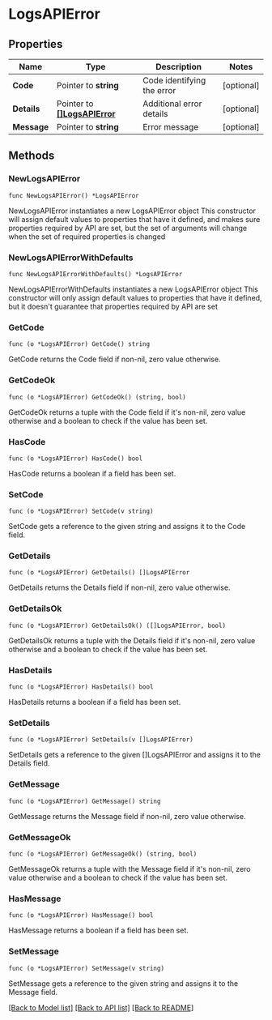 # LogsAPIError

## Properties

Name | Type | Description | Notes
------------ | ------------- | ------------- | -------------
**Code** | Pointer to **string** | Code identifying the error | [optional] 
**Details** | Pointer to [**[]LogsAPIError**](LogsAPIError.md) | Additional error details | [optional] 
**Message** | Pointer to **string** | Error message | [optional] 

## Methods

### NewLogsAPIError

`func NewLogsAPIError() *LogsAPIError`

NewLogsAPIError instantiates a new LogsAPIError object
This constructor will assign default values to properties that have it defined,
and makes sure properties required by API are set, but the set of arguments
will change when the set of required properties is changed

### NewLogsAPIErrorWithDefaults

`func NewLogsAPIErrorWithDefaults() *LogsAPIError`

NewLogsAPIErrorWithDefaults instantiates a new LogsAPIError object
This constructor will only assign default values to properties that have it defined,
but it doesn't guarantee that properties required by API are set

### GetCode

`func (o *LogsAPIError) GetCode() string`

GetCode returns the Code field if non-nil, zero value otherwise.

### GetCodeOk

`func (o *LogsAPIError) GetCodeOk() (string, bool)`

GetCodeOk returns a tuple with the Code field if it's non-nil, zero value otherwise
and a boolean to check if the value has been set.

### HasCode

`func (o *LogsAPIError) HasCode() bool`

HasCode returns a boolean if a field has been set.

### SetCode

`func (o *LogsAPIError) SetCode(v string)`

SetCode gets a reference to the given string and assigns it to the Code field.

### GetDetails

`func (o *LogsAPIError) GetDetails() []LogsAPIError`

GetDetails returns the Details field if non-nil, zero value otherwise.

### GetDetailsOk

`func (o *LogsAPIError) GetDetailsOk() ([]LogsAPIError, bool)`

GetDetailsOk returns a tuple with the Details field if it's non-nil, zero value otherwise
and a boolean to check if the value has been set.

### HasDetails

`func (o *LogsAPIError) HasDetails() bool`

HasDetails returns a boolean if a field has been set.

### SetDetails

`func (o *LogsAPIError) SetDetails(v []LogsAPIError)`

SetDetails gets a reference to the given []LogsAPIError and assigns it to the Details field.

### GetMessage

`func (o *LogsAPIError) GetMessage() string`

GetMessage returns the Message field if non-nil, zero value otherwise.

### GetMessageOk

`func (o *LogsAPIError) GetMessageOk() (string, bool)`

GetMessageOk returns a tuple with the Message field if it's non-nil, zero value otherwise
and a boolean to check if the value has been set.

### HasMessage

`func (o *LogsAPIError) HasMessage() bool`

HasMessage returns a boolean if a field has been set.

### SetMessage

`func (o *LogsAPIError) SetMessage(v string)`

SetMessage gets a reference to the given string and assigns it to the Message field.


[[Back to Model list]](../README.md#documentation-for-models) [[Back to API list]](../README.md#documentation-for-api-endpoints) [[Back to README]](../README.md)



